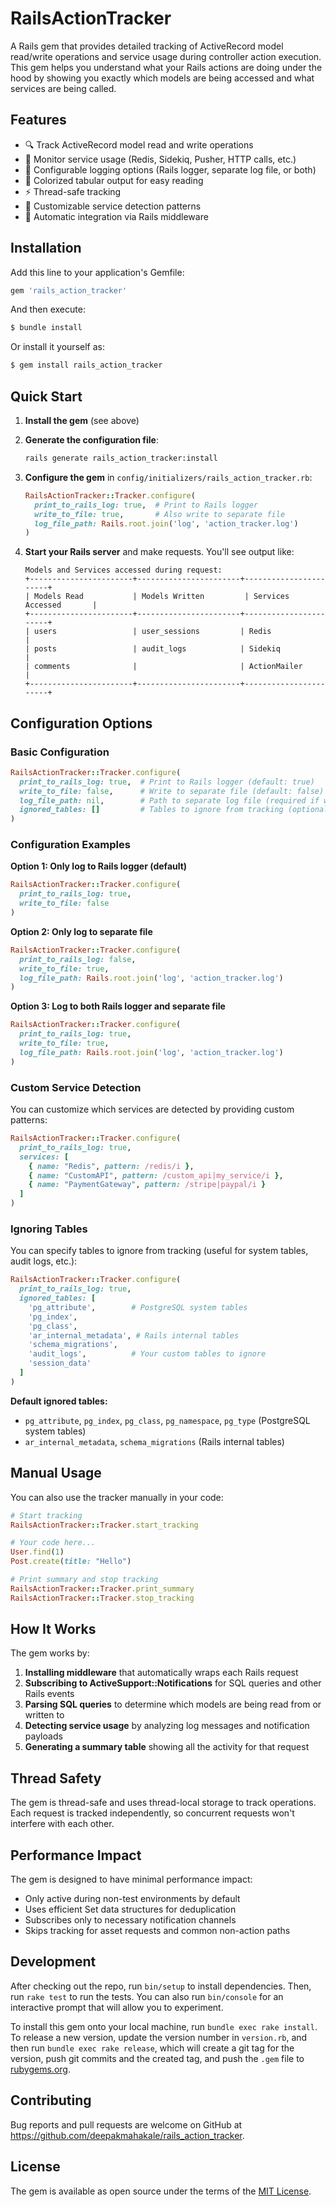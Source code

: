 # RailsActionTracker

A Rails gem that provides detailed tracking of ActiveRecord model read/write operations and service usage during controller action execution. This gem helps you understand what your Rails actions are doing under the hood by showing you exactly which models are being accessed and what services are being called.

## Features

- 🔍 Track ActiveRecord model read and write operations
- 🏢 Monitor service usage (Redis, Sidekiq, Pusher, HTTP calls, etc.)
- 📝 Configurable logging options (Rails logger, separate log file, or both)
- 🎨 Colorized tabular output for easy reading
- ⚡ Thread-safe tracking
- 🔧 Customizable service detection patterns
- 🚀 Automatic integration via Rails middleware

## Installation

Add this line to your application's Gemfile:

```ruby
gem 'rails_action_tracker'
```

And then execute:

```bash
$ bundle install
```

Or install it yourself as:

```bash
$ gem install rails_action_tracker
```

## Quick Start

1. **Install the gem** (see above)

2. **Generate the configuration file**:
   ```bash
   rails generate rails_action_tracker:install
   ```

3. **Configure the gem** in `config/initializers/rails_action_tracker.rb`:
   ```ruby
   RailsActionTracker::Tracker.configure(
     print_to_rails_log: true,  # Print to Rails logger
     write_to_file: true,       # Also write to separate file
     log_file_path: Rails.root.join('log', 'action_tracker.log')
   )
   ```

4. **Start your Rails server** and make requests. You'll see output like:
   ```
   Models and Services accessed during request:
   +-----------------------+-----------------------+-----------------------+
   | Models Read           | Models Written         | Services Accessed       |
   +-----------------------+-----------------------+-----------------------+
   | users                 | user_sessions         | Redis               |
   | posts                 | audit_logs            | Sidekiq             |
   | comments              |                       | ActionMailer        |
   +-----------------------+-----------------------+-----------------------+
   ```

## Configuration Options

### Basic Configuration

```ruby
RailsActionTracker::Tracker.configure(
  print_to_rails_log: true,  # Print to Rails logger (default: true)
  write_to_file: false,      # Write to separate file (default: false)
  log_file_path: nil,        # Path to separate log file (required if write_to_file: true)
  ignored_tables: []         # Tables to ignore from tracking (optional)
)
```

### Configuration Examples

**Option 1: Only log to Rails logger (default)**
```ruby
RailsActionTracker::Tracker.configure(
  print_to_rails_log: true,
  write_to_file: false
)
```

**Option 2: Only log to separate file**
```ruby
RailsActionTracker::Tracker.configure(
  print_to_rails_log: false,
  write_to_file: true,
  log_file_path: Rails.root.join('log', 'action_tracker.log')
)
```

**Option 3: Log to both Rails logger and separate file**
```ruby
RailsActionTracker::Tracker.configure(
  print_to_rails_log: true,
  write_to_file: true,
  log_file_path: Rails.root.join('log', 'action_tracker.log')
)
```

### Custom Service Detection

You can customize which services are detected by providing custom patterns:

```ruby
RailsActionTracker::Tracker.configure(
  print_to_rails_log: true,
  services: [
    { name: "Redis", pattern: /redis/i },
    { name: "CustomAPI", pattern: /custom_api|my_service/i },
    { name: "PaymentGateway", pattern: /stripe|paypal/i }
  ]
)
```

### Ignoring Tables

You can specify tables to ignore from tracking (useful for system tables, audit logs, etc.):

```ruby
RailsActionTracker::Tracker.configure(
  print_to_rails_log: true,
  ignored_tables: [
    'pg_attribute',        # PostgreSQL system tables
    'pg_index',
    'pg_class', 
    'ar_internal_metadata', # Rails internal tables
    'schema_migrations',
    'audit_logs',          # Your custom tables to ignore
    'session_data'
  ]
)
```

**Default ignored tables:**
- `pg_attribute`, `pg_index`, `pg_class`, `pg_namespace`, `pg_type` (PostgreSQL system tables)
- `ar_internal_metadata`, `schema_migrations` (Rails internal tables)

## Manual Usage

You can also use the tracker manually in your code:

```ruby
# Start tracking
RailsActionTracker::Tracker.start_tracking

# Your code here...
User.find(1)
Post.create(title: "Hello")

# Print summary and stop tracking
RailsActionTracker::Tracker.print_summary
RailsActionTracker::Tracker.stop_tracking
```

## How It Works

The gem works by:

1. **Installing middleware** that automatically wraps each Rails request
2. **Subscribing to ActiveSupport::Notifications** for SQL queries and other Rails events
3. **Parsing SQL queries** to determine which models are being read from or written to
4. **Detecting service usage** by analyzing log messages and notification payloads
5. **Generating a summary table** showing all the activity for that request

## Thread Safety

The gem is thread-safe and uses thread-local storage to track operations. Each request is tracked independently, so concurrent requests won't interfere with each other.

## Performance Impact

The gem is designed to have minimal performance impact:
- Only active during non-test environments by default
- Uses efficient Set data structures for deduplication
- Subscribes only to necessary notification channels
- Skips tracking for asset requests and common non-action paths

## Development

After checking out the repo, run `bin/setup` to install dependencies. Then, run `rake test` to run the tests. You can also run `bin/console` for an interactive prompt that will allow you to experiment.

To install this gem onto your local machine, run `bundle exec rake install`. To release a new version, update the version number in `version.rb`, and then run `bundle exec rake release`, which will create a git tag for the version, push git commits and the created tag, and push the `.gem` file to [rubygems.org](https://rubygems.org).

## Contributing

Bug reports and pull requests are welcome on GitHub at https://github.com/deepakmahakale/rails_action_tracker.

## License

The gem is available as open source under the terms of the [MIT License](https://opensource.org/licenses/MIT).
